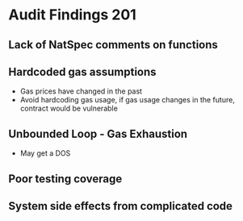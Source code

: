 # Audit Findings 201

## Lack of NatSpec comments on functions

## Hardcoded gas assumptions
- Gas prices have changed in the past
- Avoid hardcoding gas usage, if gas usage changes in the future, contract would be vulnerable

## Unbounded Loop - Gas Exhaustion
- May get a DOS

## Poor testing coverage

## System side effects from complicated code